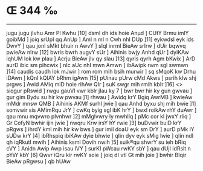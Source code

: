 # Œ 344 ‰
---
jugu jugu jIvhu Amr Pl Kwhu ]10] dsmI dh ids hoie Anµd ] CUtY Brmu
imlY goibMd ] joiq srUpI qq AnUp ] Aml n ml n Cwh nhI DUp ]11]
eykwdsI eyk ids DwvY ] qau jonI sMkt bhuir n AwvY ] sIql inrml
BieAw srIrw ] dUir bqwvq pwieAw nIrw ]12] bwris bwrh augvY sUr ]
Aihinis bwjy Anhd qUr ] dyiKAw iqhUM lok kw pIau ] Acrju BieAw jIv
qy sIau ]13] qyris qyrh Agm bKwix ] ArD aurD ibic sm pihcwix ]
nIc aUc nhI mwn Amwn ] ibAwipk rwm sgl swmwn ]14] caudis
caudh lok mJwir ] rom rom mih bsih murwir ] sq sMqoK kw Drhu iDAwn
] kQnI kQIAY bRhm igAwn ]15] pUinau pUrw cMd Akws ] psrih klw
shj prgws ] Awid AMiq miD hoie rihAw QIr ] suK swgr mih rmih
kbIr ]16]
<> siqgur pRswid ] rwgu gauVI vwr kbIr jIau ky 7 ] bwr bwr hir ky
gun gwvau ] gur gim Bydu su hir kw pwvau ]1] rhwau ] Awidq krY Bgiq
AwrMB ] kwieAw mMdr mnsw QMB ] Aihinis AKMf surhI jwie ] qau
Anhd byxu shj mih bwie ]1] somvwir sis AMimRqu JrY ] cwKq byig
sgl ibK hrY ] bwxI roikAw rhY duAwr ] qau mnu mqvwro pIvnhwr ]2]
mMglvwry ly mwhIiq ] pMc cor kI jwxY rIiq ] Gr CofyN bwhir ijin jwie ]
nwqru Krw irsY hY rwie ]3] buDvwir buiD krY pRgws ] ihrdY kml mih
hir kw bws ] gur imil doaU eyk sm DrY ] aurD pMk lY sUDw krY ]4]
ibRhspiq ibiKAw dyie bhwie ] qIin dyv eyk sMig lwie ] qIin ndI qh
iqRkutI mwih ] Aihinis ksml Dovih nwih ]5] suik®qu shwrY su ieh bRiq
cVY ] Anidn Awip Awp isau lVY ] surKI pWcau rwKY sbY ] qau dUjI
idRsit n pYsY kbY ]6] Qwvr iQru kir rwKY soie ] joiq dI vtI Gt mih
joie ] bwhir BIqir BieAw pRgwsu ] qb hUAw
####
